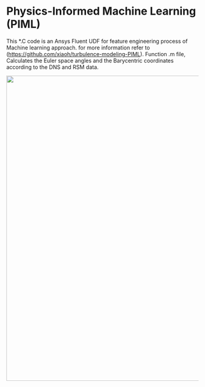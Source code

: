 # Physics-Informed Machine Learning (PIML)

This *.C code is an Ansys Fluent UDF for feature engineering process of Machine learning approach. for more information refer to (https://github.com/xiaoh/turbulence-modeling-PIML).
Function .m file, Calculates the Euler space angles and the Barycentric coordinates according to the DNS and RSM data.


<img src="https://github.com/Vaezi92/PIML/blob/main/Figs/PIML.png" width="800">
